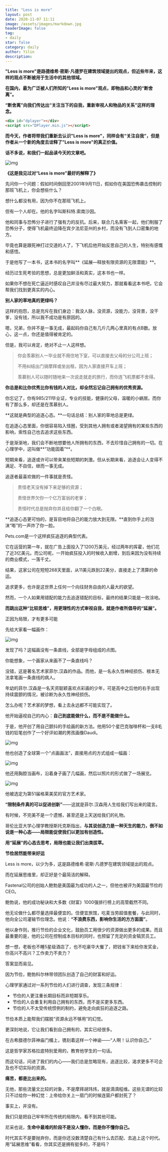 ```yaml
---
title: "Less is more"
layout: post
date: 2020-11-07 11:11
image: /assets/images/markdown.jpg
headerImage: false
tag: 
- daily
star: false
category: daily
author: Yilin
description: 
---
```


**"Less is more"是路德维希·密斯·凡德罗在建筑领域提出的观点，但近些年来，这样的观点不断被用于生活中的其他领域。**

**在国内，最为广泛被人们所知的"Less is more"观点，即物品和心灵的“断舍离”。**

**“断舍离”向我们传达出“关注当下的自我，重新审视人和物品的关系”这样的理念。**

```html
<div id="dplayer"></div>
<script src="DPlayer.min.js"></script>
```

**而今天，作者将带我们重新去认识"Less is more"，同样会有“关注自我”，但是作者从一个新的角度去诠释了"Less is more"的真正价值。**

**话不多说，和我们一起品读今天的文章吧。**

![img](https://gitee.com/iililii/loli/raw/master/20201108160836.jpeg)

**《这是我见过对“Less is more”最好的解释了》**

先问你一个问题：假如时间倒回至2001年9月11日，假如你在美国恐怖袭击控制的那班飞机上，你会想些什么？

想什么都没有用，因为你不在那班飞机上。

但有一个人却在。他的名字叫斯科特.索南沙因。

他和同事与恐怖分子进行了强有力的反抗。后来，联合几名乘客一起，他们制服了恐怖分子，使得飞机最终迫降在宾夕法尼亚州的乡村，而没有飞到人口密集的地方。

毕竟也算是跟死神打过交道的人了，下飞机后他开始反思自己的人生，特别有感慨和感悟。

于是他写了一本书，这本书的名字叫**《延展—释放有限资源的无限潜能》**。

经历过生死考验的思想，总是更加鲜活和真实，这本书也一样。

如果你不想在死亡逼近时感叹自己并没有尽过最大努力，那就看看这本书吧，它会帮我们找到更真实的内心。

**别人家的草地真的更绿吗？**

这样的抱怨，总是充斥在我们身边：我没人脉，没资源，没能力，没背景，没干爹，没有钱，所以我不成功是有原因的。

嗯，兄弟，你并不是一事无成，最起码你自己有几斤几两心里真的有点B数。放心，这一点，你还是值得被肯定的。

但是，我可以肯定，绝对不止一人这样想。

> 你会羡慕别人一毕业就不用住地下室，可以直接去父母的分公司上班；
>
> 不用纠结出门骑摩拜或坐出租，因为人家直接开车上班；
>
> 羡慕别人可以随时随地来一次说走就走的旅行，而你连飞机票都不舍得。

**你总是和比你优秀比你有钱的人对比，却全然忘记自己拥有的优秀资源。**

你忘记了，你有985/211毕业证，专业的技能，健康的父母，温暖的小蜗居。而你有了那么多，却还是在羡慕别人。

**这就是典型的追逐心态。**一句话总结：别人家的草地总是更绿。

在追逐心态里面，你很容易陷入怪圈，受到其他人拥有或者渴望拥有的某些东西的影响，索性自己也去追求这些东西。

于是渐渐地，我们会不断地想要他人所拥有的东西，不去珍惜自己拥有的一切。在心理学中，这叫做**“功能固着”**。

短期来看，追逐或许可以带来某些短期的刺激。但从长期来看，追逐会让人变得不满足、不自信，继而一事无成。

追逐者最喜欢做的一件事就是责怪。

> 责怪老天没有掉下来足够的资源；
>
> 责怪世界欠你一个亿万富翁的老爹；
>
> 责怪时代总是抛弃你并且给你翻了一个白眼。

**追逐心态更可怕的，是盲目地将自己的能力放大到无限。**直到你手上的泡沫“嘭”的一声炸了你一脸。

Pets.com是一个这样疯狂追逐的典型代表。

它在运营的第一年，就在广告上面投入了1200万美元，经过两年的挥霍，他们花了近3亿美元。而公司呢，一开始疯狂投入的时候收入剧增，到后来因为没有持续的商业模式，一落千丈。

结果，这家公司在短短268天里面，从11美元跌到22美分，直接走上了清算的命运。

追求更多，也许是这世界上任何一个向往财务自由的人最大的欲望。

然而，一个人如果用错配的能力去追逐错配的目标，最终的结果只能是一败涂地。

**而跳出这种“比较思维”，用更理性的方式审视自我，就是作者所倡导的“延展”。**

正因为局限，才有更多可能

先给大家看一幅画作：

![img](https://gitee.com/iililii/loli/raw/master/20201108160841.jpeg)

发现了吗？这幅画没有一条直线，全部是字母组成的点图。

你能想象，一个画家从来画不了一条直线吗？

没错，这是著名艺术家菲尔.汉森的作品。而他，是一名永久性神经损伤、根本无法拿笔画一条直线的病人。

年幼的菲尔.汉森是一名天资聪颖喜欢点彩画的少年，可是高中之后他的右手出现持续震颤的情况，被诊断为永久性神经损伤。

怎么办呢？艺术家的梦想，看上去永远都不可能实现了。

他开始逼视自己的内心：**自己到底能做什么，而不是不能做什么。**

于是，他开创了用自己颤抖的手绘画的新方法。他用50个星巴克咖啡杯和一支8毛钱的铅笔创作了一个好评如潮的男孩画像Daudi。

![img](https://gitee.com/iililii/loli/raw/master/20201108160848.jpeg)

他也创造了全球第一个“点画画法”，直接用点的方式组成一幅画：

![img](https://i.loli.net/2020/11/08/JL1i32tdfE48DGp.gif)

他还用胸腔当画布，沿着身子画了几幅画，然后以照片的形式做了一场展览。

![img](https://i.loli.net/2020/11/08/Je4N9cszZEwXCTK.gif)

他被选定为第51届格莱美奖的官方艺术家。

**“限制条件真的可以促进创新”**——这就是菲尔.汉森用人生给我们写出来的箴言。

有时候，不完美不是一个遗憾，甚至还是上天送给我们的礼物。

哥伦比亚大学心理学教授斯托克斯指出，**与其说创造力是一种天生的能力，倒不如说是一种心态——局限能促使我们以更加有创造性。**

**用“延展”的心态去思考，局限也能让我们出类拔萃。**

**节俭居然能带来好运**

Less is more，以少为多，这是路德维希·密斯·凡德罗在建筑领域提出的观点。

而在延展思维里，却正好是个最简洁的解释。

Fastenal公司的创始人鲍勃是美国最为成功的人之一，但他也被评为美国最节俭的CEO。

鲍勃说，他的成功秘诀和大多数《财富》1000强排行榜上的高管截然不同。

他无论做什么都尽量选择最便宜的。住便宜旅馆，吃麦当劳超值套餐，与此同时，他向全公司灌输节俭理念。他说：**“不浪费东西，影响你生活的方方面面”**。

他以身作则，推行节俭的企业文化，鼓励员工用很少的资源做出更多的成果。而且最重要的是，他的公司在控制成本目标的同时，也预留了充足的资金犒赏员工。

想一想，老板也不睡5星级酒店了，也不吃豪华大餐了，把钱省下来给你发奖金，你高兴不高兴？工作卖力不卖力？

答案显而易见。

因为节俭，鲍勃科尔林带领团队创造了自己的财富和好运。

心理学家通过对一系列节俭的人们进行调查，发现三条规律：

- 节俭的人更注重长期目标而非短期享乐。
- 节俭的人会重复利用自己拥有的东西，而不是买更多东西。
- 节俭的人不太受传统惯例的制约，避免走向疯狂的追逐之路。

节俭本质上能帮我们摆脱“资源永远不够用”的幻觉。

更深刻地说，它让我们看到自己拥有的，其实已经很多。

在古希腊德尔菲神庙门楣上，镌刻着这样一个神谕——“人啊！认识你自己。”

这是哲学家苏格拉底特别爱用的，教育他学生的一句话。

而这句话，问进了我们的内心——我们总是忽略现有，追逐比较，渴求更多不可企及也不切实际的资源。

**痛苦，都是比出来的。**

无他，那些流量文比较的对象，不是摩拜胡玮炜，就是滴滴程维。这些无谓的比较只不过给你一种幻觉：上帝给你关上一扇门的时候连窗户都封死了？

事实上，并没有。

我们只是把自己牢牢所在传统的局限内，看不到其他可能。

尼采也说，**生命中最难的阶段不是没人懂你，而是你不懂你自己。**

时代其实不是要抛弃你，而是你还没数清楚自己有什么去匹配、去追上这个时代。用“延展思维”看看，你其实还是拥有挺多的，不是吗？
